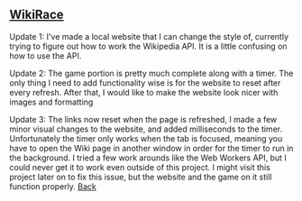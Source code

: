 ## <a href='https://github.com/chrisgitn/WikiRace' target='_blank' >WikiRace</a>
Update 1: I've made a local website that I can change the style of, currently trying to figure out how to work the Wikipedia API. It is a little confusing on how to use the API.

Update 2: The game portion is pretty much complete along with a timer. The only thing I need to add functionality
wise is for the website to reset after every refresh. After that, I would like to make the website look nicer with images and formatting

Update 3: The links now reset when the page is refreshed, I made a few minor visual changes to the website, and added milliseconds to the timer. Unfortunately the timer only works when the tab is focused, meaning you have to open the Wiki page in another window in order for the timer to run in the background. I tried a few work arounds like the Web Workers API, but I could never get it to work even outside of this project. I might visit this project later on to fix this issue, but the website and the game on it still function properly.
[Back](https://chrisgitn.github.io/)